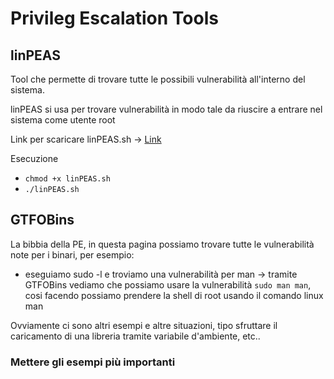 # Privileg Escalation Tools

## linPEAS

Tool che permette di trovare tutte le possibili vulnerabilità all'interno del sistema.

linPEAS si usa per trovare vulnerabilità in modo tale da riuscire a entrare nel sistema come utente root

Link per scaricare linPEAS.sh -> [Link](https://github.com/peass-ng/PEASS-ng/tree/master/linPEAS)

Esecuzione 

- `chmod +x linPEAS.sh`
- `./linPEAS.sh`


## GTFOBins

La bibbia della PE, in questa pagina possiamo trovare tutte le vulnerabilità note per i binari, per esempio:

- eseguiamo sudo -l e troviamo una vulnerabilità per man -> tramite GTFOBins vediamo che possiamo usare la vulnerabilità `sudo man man`, cosi facendo possiamo prendere la shell di root usando il comando linux man

Ovviamente ci sono altri esempi e altre situazioni, tipo sfruttare il caricamento di una libreria tramite variabile d'ambiente, etc..

### Mettere gli esempi più importanti


